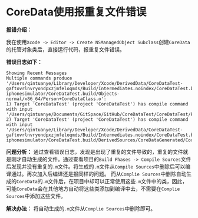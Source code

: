 # CoreData使用报重复文件错误



**报错介绍：**

我在使用`Xcode -> Editor -> Create NSManagedObject Subclass`创建`CoreData`的托管对象类后，直接运行代码，报重复文件错误。

**错误日志如下：**
```
Showing Recent Messages
Multiple commands produce '/Users/qintuanye/Library/Developer/Xcode/DerivedData/CoreDataTest-gaftovrlnvryondpxzjmfeloqmds/Build/Intermediates.noindex/CoreDataTest.build/Debug-iphonesimulator/CoreDataTest.build/Objects-normal/x86_64/Person+CoreDataClass.o':
1) Target 'CoreDataTest' (project 'CoreDataTest') has compile command with input '/Users/qintuanye/Documents/GitSpace/GitHub/CoreDataTest/CoreDataTest/Person+CoreDataClass.m'
2) Target 'CoreDataTest' (project 'CoreDataTest') has compile command with input '/Users/qintuanye/Library/Developer/Xcode/DerivedData/CoreDataTest-gaftovrlnvryondpxzjmfeloqmds/Build/Intermediates.noindex/CoreDataTest.build/Debug-iphonesimulator/CoreDataTest.build/DerivedSources/CoreDataGenerated/CoreDataTest/Person+CoreDataClass.m'
```

**问题分析：**
通过查看错误日志，发现是出现了重复的文件导致的，重复的文件就是刚才自动生成的文件。通过查看项目的`Build Phases -> Compile Sources`文件后发现并没有重复的`.m`文件。将生成的`.m`文件从`Compile Sources`中删除后可以编译通过。再次加入后编译还是报同样的问题。 而从`Complie Sources`中删除自动生成的`CoreData`的`.m`文件后，在项目中却可以正常使用这些`.m`文件中的类，因此，可能`CoreData`会在其他地方自动将这些类添加到编译中去，不需要在`Complie Sources`中添加这些文件。

**解决办法：**
将自动生成的`.m`文件从`Complie Sources`中删除即可。